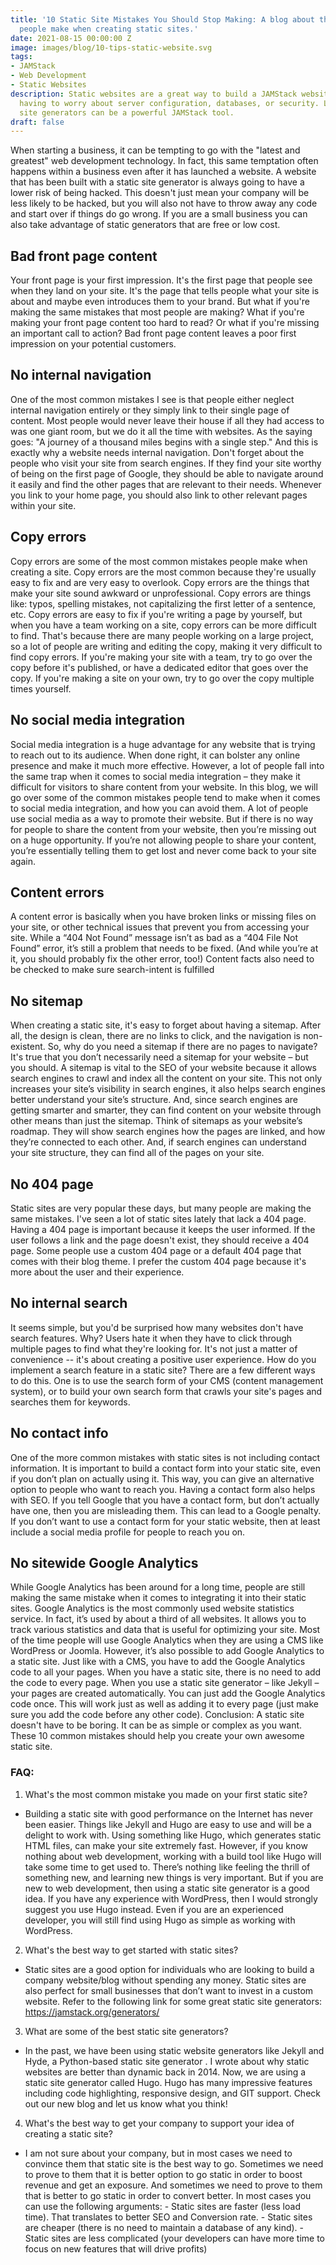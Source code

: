 ```yaml
---
title: '10 Static Site Mistakes You Should Stop Making: A blog about the common mistakes
  people make when creating static sites.'
date: 2021-08-15 00:00:00 Z
image: images/blog/10-tips-static-website.svg
tags:
- JAMStack
- Web Development
- Static Websites
description: Static websites are a great way to build a JAMStack websitesite without
  having to worry about server configuration, databases, or security. Learn why static
  site generators can be a powerful JAMStack tool.
draft: false
---
```


When starting a business, it can be tempting to go with the "latest and greatest" web development technology. In fact, this same temptation often happens within a business even after it has launched a website. A website that has been built with a static site generator is always going to have a lower risk of being hacked. This doesn't just mean your company will be less likely to be hacked, but you will also not have to throw away any code and start over if things do go wrong. If you are a small business you can also take advantage of static generators that are free or low cost.


## Bad front page content
Your front page is your first impression. It's the first page that people see when they land on your site. It's the page that tells people what your site is about and maybe even introduces them to your brand. But what if you're making the same mistakes that most people are making? What if you're making your front page content too hard to read? Or what if you're missing an important call to action? Bad front page content leaves a poor first impression on your potential customers.  
## No internal navigation
One of the most common mistakes I see is that people either neglect internal navigation entirely or they simply link to their single page of content. Most people would never leave their house if all they had access to was one giant room, but we do it all the time with websites. As the saying goes: "A journey of a thousand miles begins with a single step." And this is exactly why a website needs internal navigation. Don't forget about the people who visit your site from search engines. If they find your site worthy of being on the first page of Google, they should be able to navigate around it easily and find the other pages that are relevant to their needs. Whenever you link to your home page, you should also link to other relevant pages within your site.

## Copy errors
Copy errors are some of the most common mistakes people make when creating a site. Copy errors are the most common because they're usually easy to fix and are very easy to overlook. Copy errors are the things that make your site sound awkward or unprofessional. Copy errors are things like: typos, spelling mistakes, not capitalizing the first letter of a sentence, etc. Copy errors are easy to fix if you're writing a page by yourself, but when you have a team working on a site, copy errors can be more difficult to find. That's because there are many people working on a large project, so a lot of people are writing and editing the copy, making it very difficult to find copy errors. If you're making your site with a team, try to go over the copy before it's published, or have a dedicated editor that goes over the copy. If you're making a site on your own, try to go over the copy multiple times yourself.
## No social media integration
Social media integration is a huge advantage for any website that is trying to reach out to its audience. When done right, it can bolster any online presence and make it much more effective. However, a lot of people fall into the same trap when it comes to social media integration – they make it difficult for visitors to share content from your website. In this blog, we will go over some of the common mistakes people tend to make when it comes to social media integration, and how you can avoid them. A lot of people use social media as a way to promote their website. But if there is no way for people to share the content from your website, then you’re missing out on a huge opportunity. If you’re not allowing people to share your content, you’re essentially telling them to get lost and never come back to your site again.
## Content errors
A content error is basically when you have broken links or missing files on your site, or other technical issues that prevent you from accessing your site. While a “404 Not Found” message isn’t as bad as a “404 File Not Found” error, it’s still a problem that needs to be fixed. (And while you’re at it, you should probably fix the other error, too!)  Content facts also need to be checked to make sure search-intent is fulfilled
## No sitemap
When creating a static site, it's easy to forget about having a sitemap. After all, the design is clean, there are no links to click, and the navigation is non-existent. So, why do you need a sitemap if there are no pages to navigate? It's true that you don’t necessarily need a sitemap for your website – but you should. A sitemap is vital to the SEO of your website because it allows search engines to crawl and index all the content on your site. This not only increases your site’s visibility in search engines, it also helps search engines better understand your site’s structure. And, since search engines are getting smarter and smarter, they can find content on your website through other means than just the sitemap. Think of sitemaps as your website’s roadmap. They will show search engines how the pages are linked, and how they’re connected to each other. And, if search engines can understand your site structure, they can find all of the pages on your site.
## No 404 page
Static sites are very popular these days, but many people are making the same mistakes. I've seen a lot of static sites lately that lack a 404 page. Having a 404 page is important because it keeps the user informed. If the user follows a link and the page doesn't exist, they should receive a 404 page. Some people use a custom 404 page or a default 404 page that comes with their blog theme. I prefer the custom 404 page because it's more about the user and their experience.
## No internal search
It seems simple, but you'd be surprised how many websites don't have search features. Why? Users hate it when they have to click through multiple pages to find what they're looking for. It's not just a matter of convenience -- it's about creating a positive user experience. How do you implement a search feature in a static site? There are a few different ways to do this. One is to use the search form of your CMS (content management system), or to build your own search form that crawls your site's pages and searches them for keywords.

## No contact info
One of the more common mistakes with static sites is not including contact information. It is important to build a contact form into your static site, even if you don’t plan on actually using it. This way, you can give an alternative option to people who want to reach you. Having a contact form also helps with SEO. If you tell Google that you have a contact form, but don’t actually have one, then you are misleading them. This can lead to a Google penalty. If you don’t want to use a contact form for your static website, then at least include a social media profile for people to reach you on.
## No sitewide Google Analytics
While Google Analytics has been around for a long time, people are still making the same mistake when it comes to integrating it into their static sites. Google Analytics is the most commonly used website statistics service. In fact, it’s used by about a third of all websites. It allows you to track various statistics and data that is useful for optimizing your site. Most of the time people will use Google Analytics when they are using a CMS like WordPress or Joomla. However, it’s also possible to add Google Analytics to a static site. Just like with a CMS, you have to add the Google Analytics code to all your pages. When you have a static site, there is no need to add the code to every page. When you use a static site generator – like Jekyll – your pages are created automatically. You can just add the Google Analytics code once. This will work just as well as adding it to every page (just make sure you add the code before any other code).
Conclusion: A static site doesn't have to be boring. It can be as simple or complex as you want. These 10 common mistakes should help you create your own awesome static site.

### FAQ:
1. What's the most common mistake you made on your first static site?
- Building a static site with good performance on the Internet has never been easier. Things like Jekyll and Hugo are easy to use and will be a delight to work with. Using something like Hugo, which generates static HTML files, can make your site extremely fast. However, if you know nothing about web development, working with a build tool like Hugo will take some time to get used to. There’s nothing like feeling the thrill of something new, and learning new things is very important. But if you are new to web development, then using a static site generator is a good idea. If you have any experience with WordPress, then I would strongly suggest you use Hugo instead. Even if you are an experienced developer, you will still find using Hugo as simple as working with WordPress.
2. What's the best way to get started with static sites?
- Static sites are a good option for individuals who are looking to build a company website/blog without spending any money. Static sites are also perfect for small businesses that don’t want to invest in a custom website.  Refer to the following link for some great static site generators: https://jamstack.org/generators/
3. What are some of the best static site generators?
- In the past, we have been using static website generators like Jekyll and Hyde, a Python-based static site generator . I wrote about why static websites are better than dynamic back in 2014. Now, we are using a static site generator called Hugo. Hugo has many impressive features including code highlighting, responsive design, and GIT support. Check out our new blog and let us know what you think!
4. What's the best way to get your company to support your idea of creating a static site?
- I am not sure about your company, but in most cases we need to convince them that static site is the best way to go. Sometimes we need to prove to them that it is better option to go static in order to boost revenue and get an exposure. And sometimes we need to prove to them that is better to go static in order to convert better. In most cases you can use the following arguments: - Static sites are faster (less load time). That translates to better SEO and Conversion rate. - Static sites are cheaper (there is no need to maintain a database of any kind). - Static sites are less complicated (your developers can have more time to focus on new features that will drive profits)

